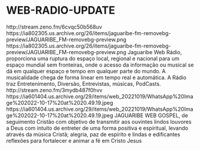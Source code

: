 # WEB-RADIO-UPDATE

<item>
<title>[COLOR silver] JAGUARIBE WEB RÁDIO - RECIFE/PE [/COLOR][COLOR yellow] WEB STREAMING [/COLOR]</title>
<link>http://stream.zeno.fm/6cvqc50b568uv</link>
<thumbnail>https://ia802305.us.archive.org/26/items/jaguaribe-fm-removebg-preview/JAGUARIBE_FM-removebg-preview.png</thumbnail>
<fanart>https://ia802305.us.archive.org/26/items/jaguaribe-fm-removebg-preview/JAGUARIBE_FM-removebg-preview.png</fanart>
<info>Jaguaribe Web Rádio,  proporciona  uma ruptura do espaço local, regional e nacional para um espaço mundial sem fronteiras, onde o acesso da informação ou musical  se dá em qualquer espaço e tempo em qualquer parte do mundo. A musicalidade chega de forma linear em tempo real e automática. A Rádio traz  Entretenimento, Diversão, Entrevistas, músicas, PodCasts.</info>
</item>


<item>
<title>[COLOR silver] JAGUARIBE WEB GOSPEL - RECIFE/PE [/COLOR][COLOR yellow] WEB STREAMING [/COLOR]</title>
<link>http://stream.zeno.fm/3mydb487f0hvv</link>
<thumbnail>https://ia601404.us.archive.org/29/items/web_20221019/WhatsApp%20Image%202022-10-17%20at%2020.49.19.jpeg</thumbnail>
<fanart>https://ia601404.us.archive.org/29/items/web_20221019/WhatsApp%20Image%202022-10-17%20at%2020.49.19.jpeg</fanart>
<info>JAGUARIBE  WEB GOSPEL, de seguimento Cristão com objetivo de transmitir aos ouvintes lindos louvores a Deus  com intuito de entreter de uma forma positiva e espiritual, levando através da música Cristã; alegria, paz de espirito e lindas e edificantes reflexões para fortalecer e animar a fé em Cristo Jesus</info>
</item>
